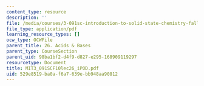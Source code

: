 ```yaml
---
content_type: resource
description: ''
file: /media/courses/3-091sc-introduction-to-solid-state-chemistry-fall-2010/529e8519ba0af6a7639ebb948aa90812_MIT3_091SCF10lec26_iPOD.pdf
file_type: application/pdf
learning_resource_types: []
ocw_type: OCWFile
parent_title: 26. Acids & Bases
parent_type: CourseSection
parent_uid: 98ba1bf2-d4f9-d827-e295-168909119297
resourcetype: Document
title: MIT3_091SCF10lec26_iPOD.pdf
uid: 529e8519-ba0a-f6a7-639e-bb948aa90812
---
```

